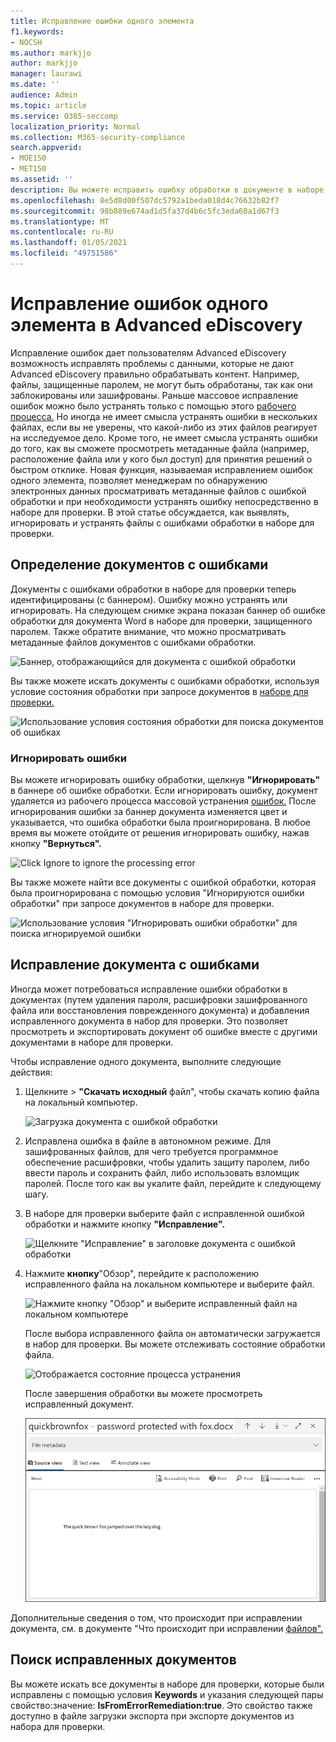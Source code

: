 ```yaml
---
title: Исправление ошибки одного элемента
f1.keywords:
- NOCSH
ms.author: markjjo
author: markjjo
manager: laurawi
ms.date: ''
audience: Admin
ms.topic: article
ms.service: O365-seccomp
localization_priority: Normal
ms.collection: M365-security-compliance
search.appverid:
- MOE150
- MET150
ms.assetid: ''
description: Вы можете исправить ошибку обработки в документе в наборе для проверки в Advanced eDiscovery, не следуя процедуре исправления массовых ошибок.
ms.openlocfilehash: 8e5d8d00f507dc5792a1beda018d4c76632b82f7
ms.sourcegitcommit: 98b889e674ad1d5fa37d4b6c5fc3eda60a1d67f3
ms.translationtype: MT
ms.contentlocale: ru-RU
ms.lasthandoff: 01/05/2021
ms.locfileid: "49751586"
---
```

# <a name="single-item-error-remediation-in-advanced-ediscovery"></a>Исправление ошибок одного элемента в Advanced eDiscovery

Исправление ошибок дает пользователям Advanced eDiscovery возможность исправлять проблемы с данными, которые не дают Advanced eDiscovery правильно обрабатывать контент. Например, файлы, защищенные паролем, не могут быть обработаны, так как они заблокированы или зашифрованы. Раньше массовое исправление ошибок можно было устранять только с помощью этого [рабочего процесса.](error-remediation-when-processing-data-in-advanced-ediscovery.md) Но иногда не имеет смысла устранять ошибки в нескольких файлах, если вы не уверены, что какой-либо из этих файлов реагирует на исследуемое дело. Кроме того, не имеет смысла устранять ошибки до того, как вы сможете просмотреть метаданные файла (например, расположение файла или у кого был доступ) для принятия решений о быстром отклике. Новая функция,  называемая исправлением ошибок одного элемента, позволяет менеджерам по обнаружению электронных данных просматривать метаданные файлов с ошибкой обработки и при необходимости устранять ошибку непосредственно в наборе для проверки. В этой статье обсуждается, как выявлять, игнорировать и устранять файлы с ошибками обработки в наборе для проверки.

## <a name="identify-documents-with-errors"></a>Определение документов с ошибками

Документы с ошибками обработки в наборе для проверки теперь идентифицированы (с баннером). Ошибку можно устранять или игнорировать. На следующем снимке экрана показан баннер об ошибке обработки для документа Word в наборе для проверки, защищенного паролем. Также обратите внимание, что можно просматривать метаданные файлов документов с ошибками обработки.

![Баннер, отображающийся для документа с ошибкой обработки](../media/SIERimage1.png)

Вы также можете искать документы с ошибками  обработки, используя условие состояния обработки при запросе документов в [наборе для проверки.](review-set-search.md)

![Использование условия состояния обработки для поиска документов об ошибках](../media/SIERimage2.png)

### <a name="ignore-errors"></a>Игнорировать ошибки

Вы можете игнорировать ошибку обработки, щелкнув **"Игнорировать"** в баннере об ошибке обработки. Если игнорировать ошибку, документ удаляется из рабочего процесса массовой устранения [ошибок.](error-remediation-when-processing-data-in-advanced-ediscovery.md) После игнорирования ошибки за баннер документа изменяется цвет и указывается, что ошибка обработки была проигнорирована. В любое время вы можете отойдите от решения игнорировать ошибку, нажав кнопку **"Вернуться".**

![Click Ignore to ignore the processing error](../media/SIERimage3.png)

Вы также можете найти все документы с ошибкой обработки,  которая была проигнорирована с помощью условия "Игнорируются ошибки обработки" при запросе документов в наборе для проверки.

![Использование условия "Игнорировать ошибки обработки" для поиска игнорируемой ошибки](../media/SIERimage4.png)

## <a name="remediate-a-document-with-errors"></a>Исправление документа с ошибками

Иногда может потребоваться исправление ошибки обработки в документах (путем удаления пароля, расшифровки зашифрованного файла или восстановления поврежденного документа) и добавления исправленного документа в набор для проверки. Это позволяет просмотреть и экспортировать документ об ошибке вместе с другими документами в наборе для проверки. 

Чтобы исправление одного документа, выполните следующие действия:

1. Щелкните   >  **"Скачать исходный** файл", чтобы скачать копию файла на локальный компьютер.

   ![Загрузка документа с ошибкой обработки](../media/SIERimage5.png)

2. Исправлена ошибка в файле в автономном режиме. Для зашифрованных файлов, для чего требуется программное обеспечение расшифровки, чтобы удалить защиту паролем, либо ввести пароль и сохранить файл, либо использовать взломщик паролей. После того как вы укалите файл, перейдите к следующему шагу.

3. В наборе для проверки выберите файл с исправленной ошибкой обработки и нажмите кнопку **"Исправление".**

   ![Щелкните "Исправление" в заголовке документа с ошибкой обработки](../media/SIERimage6.png)


4. Нажмите **кнопку**"Обзор", перейдите к расположению исправленного файла на локальном компьютере и выберите файл.

   ![Нажмите кнопку "Обзор" и выберите исправленный файл на локальном компьютере](../media/SIERimage7.png)

    После выбора исправленного файла он автоматически загружается в набор для проверки. Вы можете отслеживать состояние обработки файла.

    ![Отображается состояние процесса устранения](../media/SIERimage8.png)

   После завершения обработки вы можете просмотреть исправленный документ.

    ![Вы можете просмотреть исправленный файл в формате native в наборе для проверки](../media/SIERimage9.png)

Дополнительные сведения о том, что происходит при исправлении документа, см. в документе "Что происходит при исправлении [файлов".](error-remediation-when-processing-data-in-advanced-ediscovery.md#what-happens-when-files-are-remediated)

## <a name="search-for-remediated-documents"></a>Поиск исправленных документов

Вы можете искать все документы в наборе для проверки, которые были исправлены с помощью условия **Keywords** и указания следующей пары свойство:значение: **IsFromErrorRemediation:true**. Это свойство также доступно в файле загрузки экспорта при экспорте документов из набора для проверки.
